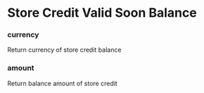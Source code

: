 # Store Credit Valid Soon Balance

### currency

Return currency of store credit balance



### amount

Return balance amount of store credit

